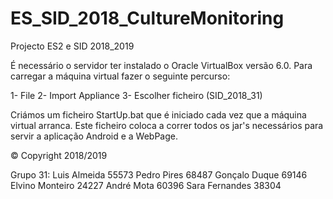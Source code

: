 # ES_SID_2018_CultureMonitoring
Projecto ES2 e SID 2018_2019

É necessário o servidor ter instalado o Oracle VirtualBox versão 6.0.
Para carregar a máquina virtual fazer o seguinte percurso:

1- File
2- Import Appliance
3- Escolher ficheiro (SID_2018_31)

Criámos um ficheiro StartUp.bat que é iniciado cada vez que a máquina virtual arranca.
Este ficheiro coloca a correr todos os jar's necessários para servir a aplicação Android e a WebPage.

© Copyright 2018/2019

Grupo 31:
Luis Almeida 55573
Pedro Pires 68487
Gonçalo Duque 69146
Elvino Monteiro 24227
André Mota 60396
Sara Fernandes 38304


